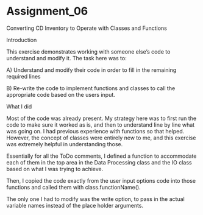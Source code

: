 # Assignment_06

Converting CD Inventory to Operate with Classes and Functions


Introduction

This exercise demonstrates working with someone else’s code to understand and modify it. The task here was to:

A)	Understand and modify their code in order to fill in the remaining required lines

B)	Re-write the code to implement functions and classes to call the appropriate code based on the users input.


What I did

Most of the code was already present. My strategy here was to first run the code to make sure it worked as is, and then to understand line by line what was going on. I had previous experience with functions so that helped. However, the concept of classes were entirely new to me, and this exercise was extremely helpful in understanding those.

Essentially for all the ToDo comments, I defined a function to accommodate each of them in the top area in the Data Processing class and the IO class based on what I was trying to achieve.

Then, I copied the code exactly from the user input options code into those functions and called them with class.functionName().

The only one I had to modify was the write option, to pass in the actual variable names instead of the place holder arguments.
